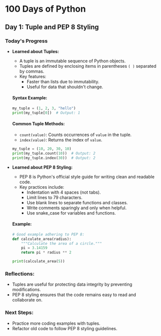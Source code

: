 # 100 Days of Python

## Day 1: Tuple and PEP 8 Styling

### **Today's Progress**
- **Learned about Tuples:**
  - A tuple is an immutable sequence of Python objects.
  - Tuples are defined by enclosing items in parentheses `( )` separated by commas.
  - Key features:
    - Faster than lists due to immutability.
    - Useful for data that shouldn't change.
  
  #### Syntax Example:
  ```python
  my_tuple = (1, 2, 3, "hello")
  print(my_tuple[0])  # Output: 1
  ```

  #### Common Tuple Methods:
  - `count(value)`: Counts occurrences of `value` in the tuple.
  - `index(value)`: Returns the index of `value`.
  
  ```python
  my_tuple = (10, 20, 30, 10)
  print(my_tuple.count(10))  # Output: 2
  print(my_tuple.index(30))  # Output: 2
  ```

- **Learned about PEP 8 Styling:**
  - PEP 8 is Python's official style guide for writing clean and readable code.
  - Key practices include:
    - Indentation with 4 spaces (not tabs).
    - Limit lines to 79 characters.
    - Use blank lines to separate functions and classes.
    - Write comments sparingly and only when helpful.
    - Use snake_case for variables and functions.

  #### Example:
  ```python
  # Good example adhering to PEP 8:
  def calculate_area(radius):
      """Calculate the area of a circle."""
      pi = 3.14159
      return pi * radius ** 2

  print(calculate_area(5))
  ```

### Reflections:
- Tuples are useful for protecting data integrity by preventing modifications.
- PEP 8 styling ensures that the code remains easy to read and collaborate on.

### Next Steps:
- Practice more coding examples with tuples.
- Refactor old code to follow PEP 8 styling guidelines.
